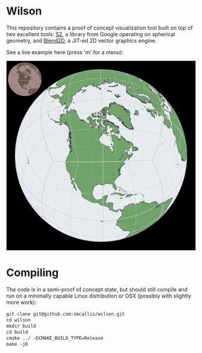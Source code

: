 # Wilson

This repository contains a proof of concept visualization tool built on top of
two excellent tools: [S2](https://github.com/google/s2geometry), a library from
Google operating on spherical geometry, and [Blend2D](https://blend2d.com/), a
JIT-ed 2D vector graphics engine.

See a live example here (press 'm' for a menu):

[![Wilson Screenshot](doc/wilson-screenshot-1.png)](https://smcallis.github.io/wilson/)


# Compiling

The code is in a semi-proof of concept state, but should still compile and run
on a minimally capable Linux distribution or OSX (possibly with slightly more
work):

``` shell
git clone git@github.com:smcallis/wilson.git
cd wilson
mkdir build
cd build
cmake ../ -DCMAKE_BUILD_TYPE=Release
make -j8
```

